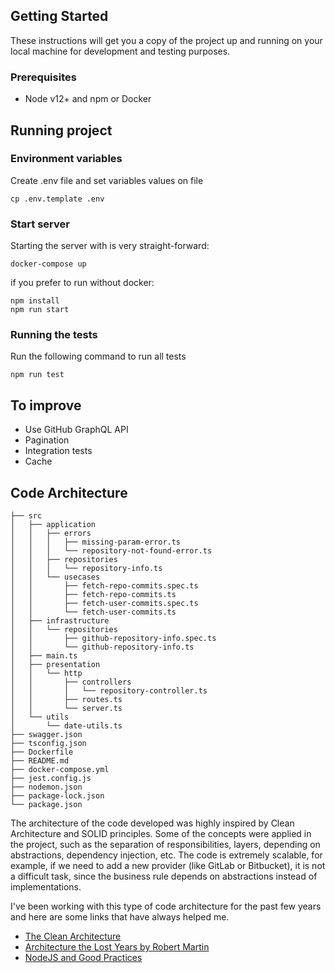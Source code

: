 ## Getting Started

These instructions will get you a copy of the project up and running on your local machine for development and testing purposes.

### Prerequisites

* Node v12+ and npm or Docker

## Running project

### Environment variables

Create .env file and set variables values on file

```
cp .env.template .env
```

### Start server

Starting the server with is very straight-forward:

```
docker-compose up
```

if you prefer to run without docker:

```
npm install
npm run start
```


### Running the tests

Run the following command to run all tests

```
npm run test
```

## To improve

- Use GitHub GraphQL API
- Pagination
- Integration tests
- Cache

## Code Architecture

```
├── src
│   ├── application
│   │   ├── errors
│   │   │   ├── missing-param-error.ts
│   │   │   └── repository-not-found-error.ts
│   │   ├── repositories
│   │   │   └── repository-info.ts
│   │   └── usecases
│   │       ├── fetch-repo-commits.spec.ts
│   │       ├── fetch-repo-commits.ts
│   │       ├── fetch-user-commits.spec.ts
│   │       └── fetch-user-commits.ts
│   ├── infrastructure
│   │   └── repositories
│   │       ├── github-repository-info.spec.ts
│   │       └── github-repository-info.ts
│   ├── main.ts
│   ├── presentation
│   │   └── http
│   │       ├── controllers
│   │       │   └── repository-controller.ts
│   │       ├── routes.ts
│   │       └── server.ts
│   └── utils
│       └── date-utils.ts
├── swagger.json
├── tsconfig.json
├── Dockerfile
├── README.md
├── docker-compose.yml
├── jest.config.js
├── nodemon.json
├── package-lock.json
└── package.json
```

The architecture of the code developed was highly inspired by Clean Architecture and SOLID principles.
Some of the concepts were applied in the project, such as the separation of responsibilities, layers, depending on abstractions, dependency injection, etc.
The code is extremely scalable, for example, if we need to add a new provider (like GitLab or Bitbucket),
it is not a difficult task, since the business rule depends on abstractions instead of implementations.

I've been working with this type of code architecture for the past few years and here are some links that have always helped me.

- [The Clean Architecture](https://blog.cleancoder.com/uncle-bob/2012/08/13/the-clean-architecture.html)
- [Architecture the Lost Years by Robert Martin](https://www.youtube.com/watch?v=WpkDN78P884)
- [NodeJS and Good Practices](https://blog.codeminer42.com/nodejs-and-good-practices-354e7d763626/)
